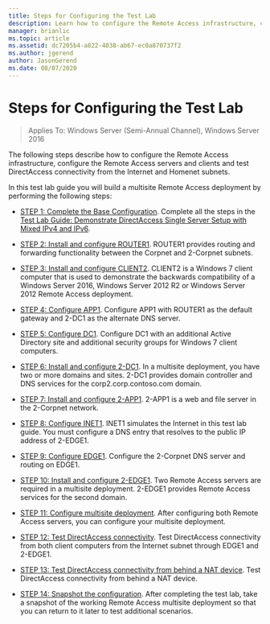 ```yaml
---
title: Steps for Configuring the Test Lab
description: Learn how to configure the Remote Access infrastructure, configure the Remote Access servers and clients and test DirectAccess connectivity from the Internet and Homenet subnets.
manager: brianlic
ms.topic: article
ms.assetid: dc7205b4-a822-4038-ab67-ec0a870737f2
ms.author: jgerend
author: JasonGerend
ms.date: 08/07/2020
---
```


# Steps for Configuring the Test Lab

> Applies To: Windows Server (Semi-Annual Channel), Windows Server 2016

The following steps describe how to configure the Remote Access infrastructure, configure the Remote Access servers and clients and test DirectAccess connectivity from the Internet and Homenet subnets.

In this test lab guide you will build a multisite Remote Access deployment by performing the following steps:

- [STEP 1: Complete the Base Configuration](STEP-1-Complete-DirectAccess-Configuration.md). Complete all the steps in the [Test Lab Guide: Demonstrate DirectAccess Single Server Setup with Mixed IPv4 and IPv6](https://go.microsoft.com/fwlink/p/?LinkId=237004).

- [STEP 2: Install and configure ROUTER1](STEP-2-Install-and-Configure-ROUTER1.md). ROUTER1 provides routing and forwarding functionality between the Corpnet and 2-Corpnet subnets.

- [STEP 3: Install and configure CLIENT2](STEP-3-Install-and-Configure-CLIENT2.md). CLIENT2 is a Windows 7 client computer that is used to demonstrate the backwards compatibility of a Windows Server 2016, Windows Server 2012 R2 or Windows Server 2012 Remote Access deployment.

- [STEP 4: Configure APP1](STEP-4-Configure-APP1.md). Configure APP1 with ROUTER1 as the default gateway and 2-DC1 as the alternate DNS server.

- [STEP 5: Configure DC1](STEP-5-Configure-DC1.md). Configure DC1 with an additional Active Directory site and additional security groups for Windows 7 client computers.

- [STEP 6: Install and configure 2-DC1](STEP-6-Install-and-Configure-2-DC1.md). In a multisite deployment, you have two or more domains and sites. 2-DC1 provides domain controller and DNS services for the corp2.corp.contoso.com domain.

- [STEP 7: Install and configure 2-APP1](STEP-7-Install-and-Configure-2-APP1.md). 2-APP1 is a web and file server in the 2-Corpnet network.

- [STEP 8: Configure INET1](STEP-8-Configure-INET1.md). INET1 simulates the Internet in this test lab guide. You must configure a DNS entry that resolves to the public IP address of 2-EDGE1.

- [STEP 9: Configure EDGE1](STEP-9-Configure-EDGE1.md). Configure the 2-Corpnet DNS server and routing on EDGE1.

- [STEP 10: Install and configure 2-EDGE1](STEP-10-Install-and-Configure-2-EDGE1.md). Two Remote Access servers are required in a multisite deployment. 2-EDGE1 provides Remote Access services for the second domain.

- [STEP 11: Configure multisite deployment](STEP-11-Configure-the-Multisite-Deployment.md). After configuring both Remote Access servers, you can configure your multisite deployment.

- [STEP 12: Test DirectAccess connectivity](STEP-12-Test-DirectAccess-Connectivity.md). Test DirectAccess connectivity from both client computers from the Internet subnet through EDGE1 and 2-EDGE1.

- [STEP 13: Test DirectAccess connectivity from behind a NAT device](STEP-13-Test-DirectAccess-Connectivity-from-Behind-a-NAT-Device.md). Test DirectAccess connectivity from behind a NAT device.

- [STEP 14: Snapshot the configuration](STEP-14-Snapshot-the-Configuration.md). After completing the test lab, take a snapshot of the working Remote Access multisite deployment so that you can return to it later to test additional scenarios.
